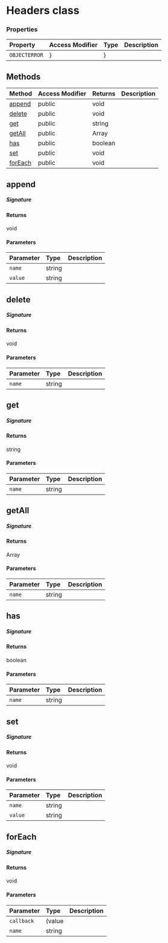 # Headers class









### Properties

| Property	   | Access Modifier | Type	| Description|
|:-------------|:----|:-------|:-----------|
|`OBJECTERROR`     | } | } |  |




## Methods

| Method	   | Access Modifier | Returns	| Description|
|:-------------|:----|:-------|:-----------|
|[append](#append~45952)     | public | void |  |
|[delete](#delete~24911)     | public | void |  |
|[get](#get~68340)     | public | string |  |
|[getAll](#getall~27172)     | public | Array<string> |  |
|[has](#has~55499)     | public | boolean |  |
|[set](#set~40117)     | public | void |  |
|[forEach](#foreach~13244)     | public | void |  |




## append



##### Signature

#### Returns
void

#### Parameters


| Parameter	   | Type    | Description |
|:-------------|:---------------|:------------|
| `name`    | string |  |
| `value`    | string |  |


## delete



##### Signature

#### Returns
void

#### Parameters


| Parameter	   | Type    | Description |
|:-------------|:---------------|:------------|
| `name`    | string |  |


## get



##### Signature

#### Returns
string

#### Parameters


| Parameter	   | Type    | Description |
|:-------------|:---------------|:------------|
| `name`    | string |  |


## getAll



##### Signature

#### Returns
Array<string>

#### Parameters


| Parameter	   | Type    | Description |
|:-------------|:---------------|:------------|
| `name`    | string |  |


## has



##### Signature

#### Returns
boolean

#### Parameters


| Parameter	   | Type    | Description |
|:-------------|:---------------|:------------|
| `name`    | string |  |


## set



##### Signature

#### Returns
void

#### Parameters


| Parameter	   | Type    | Description |
|:-------------|:---------------|:------------|
| `name`    | string |  |
| `value`    | string |  |


## forEach



##### Signature

#### Returns
void

#### Parameters


| Parameter	   | Type    | Description |
|:-------------|:---------------|:------------|
| `callback`    | (value |  |
| `name`    | string |  |

